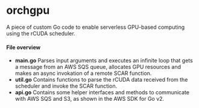 # orchgpu

A piece of custom Go code to enable serverless GPU-based computing using the rCUDA scheduler.

#### File overview
* **main.go** Parses input arguments and executes an infinite loop that gets a message from an AWS SQS queue, allocates GPU resources and makes an async invokation of a remote SCAR function.
* **util.go** Contains functions to parse the rCUDA data received from the scheduler and invoke the SCAR function.
* **api.go** Contains some helper interfaces and methods to communicate with AWS SQS and S3, as shown in the AWS SDK for Go v2.
